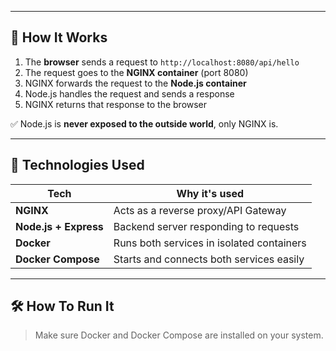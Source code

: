 
---

## 🚦 How It Works

1. The **browser** sends a request to `http://localhost:8080/api/hello`
2. The request goes to the **NGINX container** (port 8080)
3. NGINX forwards the request to the **Node.js container**
4. Node.js handles the request and sends a response
5. NGINX returns that response to the browser

✅ Node.js is **never exposed to the outside world**, only NGINX is.

---

## 🧰 Technologies Used

| Tech | Why it's used |
|------|----------------|
| **NGINX** | Acts as a reverse proxy/API Gateway |
| **Node.js + Express** | Backend server responding to requests |
| **Docker** | Runs both services in isolated containers |
| **Docker Compose** | Starts and connects both services easily |

---

## 🛠️ How To Run It

> Make sure Docker and Docker Compose are installed on your system.

